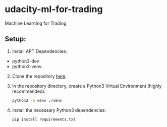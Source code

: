 # udacity-ml-for-trading
Machine Learning for Trading

## Setup:

1. Install APT Dependencies:

- python3-dev
- python3-venv

2. Clone the repository [here](https://github.com/RichProgrammerEE/udacity-ml-for-trading).

3. In the repository directory, create a Python3 Virtual Environment (highly recommended):

   ```bash
   python3 -m venv ./venv
   ```

4. Install the necessary Python3 dependencies:
   ```python
   pip install requirements.txt
   ```